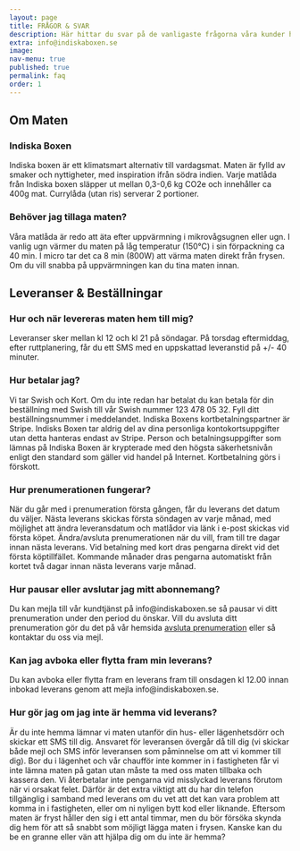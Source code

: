 ```yaml
---
layout: page
title: FRÅGOR & SVAR
description: Här hittar du svar på de vanligaste frågorna våra kunder har. Om det är något annat du undrar över får du gärna mejla oss på 
extra: info@indiskaboxen.se
image: 
nav-menu: true
published: true
permalink: faq
order: 1
---
```


<section id="three">
        <div class="inner">
    		<h2>Om Maten</h2>
		<div class="accordion">
			<h3>Indiska Boxen</h3>
			<div>
				<p>Indiska boxen är ett klimatsmart alternativ till vardagsmat. Maten är fylld av smaker och nyttigheter, med inspiration ifrån södra indien. Varje matlåda från Indiska boxen släpper ut mellan 0,3-0,6 kg CO2e och innehåller ca 400g mat. Currylåda (utan ris) serverar 2 portioner.</p>
			</div>
			<h3>Behöver jag tillaga maten?</h3>
			<div>
      				<p>Våra matlåda är redo att äta efter uppvärmning i mikrovågsugnen eller ugn. I vanlig ugn värmer du maten på låg temperatur (150°C) i sin förpackning ca 40 min. I micro tar det ca 8 min (800W) att värma maten direkt från frysen. Om du vill snabba på uppvärmningen kan du tina maten innan.</p>
  			</div>			
                </div>
	</div>
	<div class="inner">
    		<h2>Leveranser & Beställningar</h2>
		<div class="accordion">
                        <h3>Hur och när levereras maten hem till mig?</h3>
                        <div>
                            <p>Leveranser sker mellan kl 12 och kl 21 på söndagar. På torsdag eftermiddag, efter ruttplanering, får du ett SMS med en uppskattad leveranstid på +/- 40 minuter.</p>
                        </div>
			<h3>Hur betalar jag?</h3>
			<div>
      				<p>Vi tar Swish och Kort. Om du inte redan har betalat du kan betala för din beställning med Swish till vår Swish nummer 123 478 05 32. Fyll ditt beställningsnummer i meddelandet. Indiska Boxens kortbetalningspartner är Stripe. Indisks Boxen tar aldrig del av dina personliga kontokortsuppgifter utan detta hanteras endast av Stripe. Person och betalningsuppgifter som lämnas på Indiska Boxen är krypterade med den högsta säkerhetsnivån enligt den standard som gäller vid handel på Internet. Kortbetalning görs i förskott.</p>
  			</div>
                        <h3>Hur prenumerationen fungerar?</h3>
			<div>
      				<p>När du går med i prenumeration första gången, får du leverans det datum du väljer. Nästa leverans skickas första söndagen av varje månad, med möjlighet att ändra leveransdatum och matlådor via länk i e-post skickas vid första köpet. Ändra/avsluta prenumerationen när du vill, fram till tre dagar innan nästa leverans. Vid betalning med kort dras pengarna direkt vid det första köptillfället. Kommande månader dras pengarna automatiskt från kortet två dagar innan nästa leverans varje månad.</p>
  			</div>
			<h3>Hur pausar eller avslutar jag mitt abonnemang?</h3>
			<div>
      				<p>Du kan mejla till vår kundtjänst på info@indiskaboxen.se så pausar vi ditt prenumeration under den period du önskar. Vill du avsluta ditt prenumeration gör du det på vår hemsida <a href="/avsluta">avsluta prenumeration</a> eller så kontaktar du oss via mejl.</p>
  			</div>
			<h3>Kan jag avboka eller flytta fram min leverans?</h3>
			<div>
      				<p>Du kan avboka eller flytta fram en leverans fram till onsdagen kl 12.00 innan inbokad leverans genom att mejla info@indiskaboxen.se.</p>
  			</div>
			<h3>Hur gör jag om jag inte är hemma vid leverans?</h3>
			<div>
      				<p>Är du inte hemma lämnar vi maten utanför din hus- eller lägenhetsdörr och skickar ett SMS till dig. Ansvaret för leveransen övergår då till dig (vi skickar både mejl och SMS inför leveransen som påminnelse om att vi kommer till dig). Bor du i lägenhet och vår chaufför inte kommer in i fastigheten får vi inte lämna maten på gatan utan måste ta med oss maten tillbaka och kassera den. Vi återbetalar inte pengarna vid misslyckad leverans förutom när vi orsakat felet. Därför är det extra viktigt att du har din telefon tillgänglig i samband med leverans om du vet att det kan vara problem att komma in i fastigheten, eller om ni nyligen bytt kod eller liknande. Eftersom maten är fryst håller den sig i ett antal timmar, men du bör försöka skynda dig hem för att så snabbt som möjligt lägga maten i frysen. Kanske kan du be en granne eller vän att hjälpa dig om du inte är hemma?</p>
  			</div>
		</div>
	</div>
</section>
